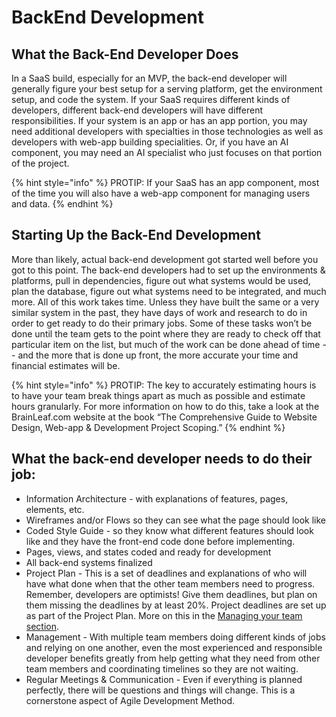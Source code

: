 # BackEnd Development

## What the Back-End Developer Does

In a SaaS build, especially for an MVP, the back-end developer will generally figure your best setup for a serving platform, get the environment setup, and code the system. If your SaaS requires different kinds of developers, different back-end developers will have different responsibilities. If your system is an app or has an app portion, you may need additional developers with specialties in those technologies as well as developers with web-app building specialities. Or, if you have an AI component, you may need an AI specialist who just focuses on that portion of the project.

{% hint style="info" %}
PROTIP: If your SaaS has an app component, most of the time you will also have a web-app component for managing users and data.
{% endhint %}

## Starting Up the Back-End Development

More than likely, actual back-end development got started well before you got to this point. The back-end developers had to set up the environments & platforms, pull in dependencies, figure out what systems would be used, plan the database, figure out what systems need to be integrated, and much more. All of this work takes time. Unless they have built the same or a very similar system in the past, they have days of work and research to do in order to get ready to do their primary jobs. Some of these tasks won’t be done until the team gets to the point where they are ready to check off that particular item on the list, but much of the work can be done ahead of time -- and the more that is done up front, the more accurate your time and financial estimates will be.

{% hint style="info" %}
PROTIP: The key to accurately estimating hours is to have your team break things apart as much as possible and estimate hours granularly. For more information on how to do this, take a look at the BrainLeaf.com website at the book “The Comprehensive Guide to Website Design, Web-app & Development Project Scoping.”
{% endhint %}

## What the back-end developer needs to do their job:

* Information Architecture - with explanations of features, pages, elements, etc.
* Wireframes and/or Flows so they can see what the page should look like
* Coded Style Guide - so they know what different features should look like and they have the front-end code done before implementing.
* Pages, views, and states coded and ready for development
* All back-end systems finalized
* Project Plan - This is a set of deadlines and explanations of who will have what done when that the other team members need to progress. Remember, developers are optimists! Give them deadlines, but plan on them missing the deadlines by at least 20%. Project deadlines are set up as part of the Project Plan. More on this in the [Managing your team section](https://docs.google.com/document/d/1qLCH0YaNhxbutZeK9Oo87n9PhssDaHLkWLTPYW0UIMQ/edit#heading=h.xm6ncpqqem9h).
* Management - With multiple team members doing different kinds of jobs and relying on one another, even the most experienced and responsible developer benefits greatly from help getting what they need from other team members and coordinating timelines so they are not waiting.
* Regular Meetings & Communication - Even if everything is planned perfectly, there will be questions and things will change. This is a cornerstone aspect of Agile Development Method.

